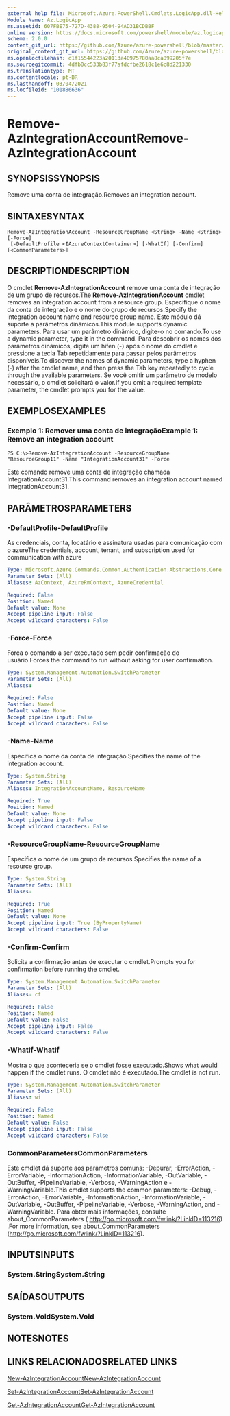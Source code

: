 ```yaml
---
external help file: Microsoft.Azure.PowerShell.Cmdlets.LogicApp.dll-Help.xml
Module Name: Az.LogicApp
ms.assetid: 607FBE75-727D-4388-9504-94AD31BCDBBF
online version: https://docs.microsoft.com/powershell/module/az.logicapp/remove-azintegrationaccount
schema: 2.0.0
content_git_url: https://github.com/Azure/azure-powershell/blob/master/src/LogicApp/LogicApp/help/Remove-AzIntegrationAccount.md
original_content_git_url: https://github.com/Azure/azure-powershell/blob/master/src/LogicApp/LogicApp/help/Remove-AzIntegrationAccount.md
ms.openlocfilehash: d1f15544223a20113a40975780aa8ca899205f7e
ms.sourcegitcommit: 4dfb0cc533b83f77afdcfbe2618c1e6c8d221330
ms.translationtype: MT
ms.contentlocale: pt-BR
ms.lasthandoff: 03/04/2021
ms.locfileid: "101886636"
---
```

# <span data-ttu-id="7e95c-101">Remove-AzIntegrationAccount</span><span class="sxs-lookup"><span data-stu-id="7e95c-101">Remove-AzIntegrationAccount</span></span>

## <span data-ttu-id="7e95c-102">SYNOPSIS</span><span class="sxs-lookup"><span data-stu-id="7e95c-102">SYNOPSIS</span></span>
<span data-ttu-id="7e95c-103">Remove uma conta de integração.</span><span class="sxs-lookup"><span data-stu-id="7e95c-103">Removes an integration account.</span></span>

## <span data-ttu-id="7e95c-104">SINTAXE</span><span class="sxs-lookup"><span data-stu-id="7e95c-104">SYNTAX</span></span>

```
Remove-AzIntegrationAccount -ResourceGroupName <String> -Name <String> [-Force]
 [-DefaultProfile <IAzureContextContainer>] [-WhatIf] [-Confirm] [<CommonParameters>]
```

## <span data-ttu-id="7e95c-105">DESCRIPTION</span><span class="sxs-lookup"><span data-stu-id="7e95c-105">DESCRIPTION</span></span>
<span data-ttu-id="7e95c-106">O cmdlet **Remove-AzIntegrationAccount** remove uma conta de integração de um grupo de recursos.</span><span class="sxs-lookup"><span data-stu-id="7e95c-106">The **Remove-AzIntegrationAccount** cmdlet removes an integration account from a resource group.</span></span>
<span data-ttu-id="7e95c-107">Especifique o nome da conta de integração e o nome do grupo de recursos.</span><span class="sxs-lookup"><span data-stu-id="7e95c-107">Specify the integration account name and resource group name.</span></span>
<span data-ttu-id="7e95c-108">Este módulo dá suporte a parâmetros dinâmicos.</span><span class="sxs-lookup"><span data-stu-id="7e95c-108">This module supports dynamic parameters.</span></span>
<span data-ttu-id="7e95c-109">Para usar um parâmetro dinâmico, digite-o no comando.</span><span class="sxs-lookup"><span data-stu-id="7e95c-109">To use a dynamic parameter, type it in the command.</span></span>
<span data-ttu-id="7e95c-110">Para descobrir os nomes dos parâmetros dinâmicos, digite um hífen (-) após o nome do cmdlet e pressione a tecla Tab repetidamente para passar pelos parâmetros disponíveis.</span><span class="sxs-lookup"><span data-stu-id="7e95c-110">To discover the names of dynamic parameters, type a hyphen (-) after the cmdlet name, and then press the Tab key repeatedly to cycle through the available parameters.</span></span>
<span data-ttu-id="7e95c-111">Se você omitir um parâmetro de modelo necessário, o cmdlet solicitará o valor.</span><span class="sxs-lookup"><span data-stu-id="7e95c-111">If you omit a required template parameter, the cmdlet prompts you for the value.</span></span>

## <span data-ttu-id="7e95c-112">EXEMPLOS</span><span class="sxs-lookup"><span data-stu-id="7e95c-112">EXAMPLES</span></span>

### <span data-ttu-id="7e95c-113">Exemplo 1: Remover uma conta de integração</span><span class="sxs-lookup"><span data-stu-id="7e95c-113">Example 1: Remove an integration account</span></span>
```
PS C:\>Remove-AzIntegrationAccount -ResourceGroupName "ResourceGroup11" -Name "IntegrationAccount31" -Force
```

<span data-ttu-id="7e95c-114">Este comando remove uma conta de integração chamada IntegrationAccount31.</span><span class="sxs-lookup"><span data-stu-id="7e95c-114">This command removes an integration account named IntegrationAccount31.</span></span>

## <span data-ttu-id="7e95c-115">PARÂMETROS</span><span class="sxs-lookup"><span data-stu-id="7e95c-115">PARAMETERS</span></span>

### <span data-ttu-id="7e95c-116">-DefaultProfile</span><span class="sxs-lookup"><span data-stu-id="7e95c-116">-DefaultProfile</span></span>
<span data-ttu-id="7e95c-117">As credenciais, conta, locatário e assinatura usadas para comunicação com o azure</span><span class="sxs-lookup"><span data-stu-id="7e95c-117">The credentials, account, tenant, and subscription used for communication with azure</span></span>

```yaml
Type: Microsoft.Azure.Commands.Common.Authentication.Abstractions.Core.IAzureContextContainer
Parameter Sets: (All)
Aliases: AzContext, AzureRmContext, AzureCredential

Required: False
Position: Named
Default value: None
Accept pipeline input: False
Accept wildcard characters: False
```

### <span data-ttu-id="7e95c-118">-Force</span><span class="sxs-lookup"><span data-stu-id="7e95c-118">-Force</span></span>
<span data-ttu-id="7e95c-119">Força o comando a ser executado sem pedir confirmação do usuário.</span><span class="sxs-lookup"><span data-stu-id="7e95c-119">Forces the command to run without asking for user confirmation.</span></span>

```yaml
Type: System.Management.Automation.SwitchParameter
Parameter Sets: (All)
Aliases:

Required: False
Position: Named
Default value: None
Accept pipeline input: False
Accept wildcard characters: False
```

### <span data-ttu-id="7e95c-120">-Name</span><span class="sxs-lookup"><span data-stu-id="7e95c-120">-Name</span></span>
<span data-ttu-id="7e95c-121">Especifica o nome da conta de integração.</span><span class="sxs-lookup"><span data-stu-id="7e95c-121">Specifies the name of the integration account.</span></span>

```yaml
Type: System.String
Parameter Sets: (All)
Aliases: IntegrationAccountName, ResourceName

Required: True
Position: Named
Default value: None
Accept pipeline input: False
Accept wildcard characters: False
```

### <span data-ttu-id="7e95c-122">-ResourceGroupName</span><span class="sxs-lookup"><span data-stu-id="7e95c-122">-ResourceGroupName</span></span>
<span data-ttu-id="7e95c-123">Especifica o nome de um grupo de recursos.</span><span class="sxs-lookup"><span data-stu-id="7e95c-123">Specifies the name of a resource group.</span></span>

```yaml
Type: System.String
Parameter Sets: (All)
Aliases:

Required: True
Position: Named
Default value: None
Accept pipeline input: True (ByPropertyName)
Accept wildcard characters: False
```

### <span data-ttu-id="7e95c-124">-Confirm</span><span class="sxs-lookup"><span data-stu-id="7e95c-124">-Confirm</span></span>
<span data-ttu-id="7e95c-125">Solicita a confirmação antes de executar o cmdlet.</span><span class="sxs-lookup"><span data-stu-id="7e95c-125">Prompts you for confirmation before running the cmdlet.</span></span>

```yaml
Type: System.Management.Automation.SwitchParameter
Parameter Sets: (All)
Aliases: cf

Required: False
Position: Named
Default value: False
Accept pipeline input: False
Accept wildcard characters: False
```

### <span data-ttu-id="7e95c-126">-WhatIf</span><span class="sxs-lookup"><span data-stu-id="7e95c-126">-WhatIf</span></span>
<span data-ttu-id="7e95c-127">Mostra o que aconteceria se o cmdlet fosse executado.</span><span class="sxs-lookup"><span data-stu-id="7e95c-127">Shows what would happen if the cmdlet runs.</span></span>
<span data-ttu-id="7e95c-128">O cmdlet não é executado.</span><span class="sxs-lookup"><span data-stu-id="7e95c-128">The cmdlet is not run.</span></span>

```yaml
Type: System.Management.Automation.SwitchParameter
Parameter Sets: (All)
Aliases: wi

Required: False
Position: Named
Default value: False
Accept pipeline input: False
Accept wildcard characters: False
```

### <span data-ttu-id="7e95c-129">CommonParameters</span><span class="sxs-lookup"><span data-stu-id="7e95c-129">CommonParameters</span></span>
<span data-ttu-id="7e95c-130">Este cmdlet dá suporte aos parâmetros comuns: -Depurar, -ErrorAction, -ErrorVariable, -InformationAction, -InformationVariable, -OutVariable, -OutBuffer, -PipelineVariable, -Verbose, -WarningAction e -WarningVariable.</span><span class="sxs-lookup"><span data-stu-id="7e95c-130">This cmdlet supports the common parameters: -Debug, -ErrorAction, -ErrorVariable, -InformationAction, -InformationVariable, -OutVariable, -OutBuffer, -PipelineVariable, -Verbose, -WarningAction, and -WarningVariable.</span></span> <span data-ttu-id="7e95c-131">Para obter mais informações, consulte about_CommonParameters ( http://go.microsoft.com/fwlink/?LinkID=113216) .</span><span class="sxs-lookup"><span data-stu-id="7e95c-131">For more information, see about_CommonParameters (http://go.microsoft.com/fwlink/?LinkID=113216).</span></span>

## <span data-ttu-id="7e95c-132">INPUTS</span><span class="sxs-lookup"><span data-stu-id="7e95c-132">INPUTS</span></span>

### <span data-ttu-id="7e95c-133">System.String</span><span class="sxs-lookup"><span data-stu-id="7e95c-133">System.String</span></span>

## <span data-ttu-id="7e95c-134">SAÍDAS</span><span class="sxs-lookup"><span data-stu-id="7e95c-134">OUTPUTS</span></span>

### <span data-ttu-id="7e95c-135">System.Void</span><span class="sxs-lookup"><span data-stu-id="7e95c-135">System.Void</span></span>

## <span data-ttu-id="7e95c-136">NOTES</span><span class="sxs-lookup"><span data-stu-id="7e95c-136">NOTES</span></span>

## <span data-ttu-id="7e95c-137">LINKS RELACIONADOS</span><span class="sxs-lookup"><span data-stu-id="7e95c-137">RELATED LINKS</span></span>

[<span data-ttu-id="7e95c-138">New-AzIntegrationAccount</span><span class="sxs-lookup"><span data-stu-id="7e95c-138">New-AzIntegrationAccount</span></span>](./New-AzIntegrationAccount.md)

[<span data-ttu-id="7e95c-139">Set-AzIntegrationAccount</span><span class="sxs-lookup"><span data-stu-id="7e95c-139">Set-AzIntegrationAccount</span></span>](./Set-AzIntegrationAccount.md)

[<span data-ttu-id="7e95c-140">Get-AzIntegrationAccount</span><span class="sxs-lookup"><span data-stu-id="7e95c-140">Get-AzIntegrationAccount</span></span>](./Get-AzIntegrationAccount.md)


